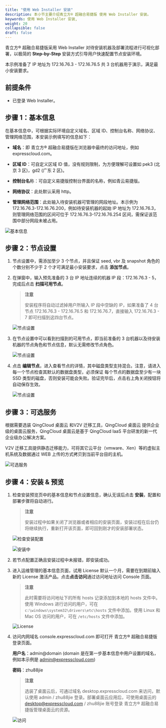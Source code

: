```yaml
---
title: "使用 Web Installer 安装"
description: 本小节主要介绍青立方® 超融合易捷版 使用 Web Installer 安装。 
keywords: 使用 Web Installer 安装,
weight: 20
collapsible: false
draft: false
---
```


青立方® 超融合易捷版采用 Web Installer 对待安装机器及部署流程进行可视化部署，以极简的 **Step-by-Step** 安装方式引导用户快速配置节点安装环境。

本示例准备了 IP 地址为 172.16.76.3 - 172.16.76.5 共 3 台机器用于演示，满足最小安装要求。

## 前提条件

- 已登录 Web Installer。

## 步骤 1：基本信息

在基本信息中，可根据实际环境自定义域名、区域 ID、控制台名称、网络协议、管理网络范围，本安装示例填写的信息如下：

- **域名**：即 青立方® 超融合易捷版在浏览器中最终的访问地址，例如 expresscloud.com。

- **区域 ID**：可自定义区域 ID 值，没有规则限制，为方便理解可设置如 pek3 (北京 3 区)，gd2 (广东 2 区)。

- **控制台名**称：可自定义易捷版控制台界面的名称，例如青云易捷版。
  
- **网络协议**：此处默认采用 http。

- **管理网络范围**：此处输入待安装机器可管理的网段地址。本示例为 172.16.76.3-172.16.76.200，例如待安装机器的起始 IP 地址为 172.16.76.3，则管理网络范围的区间可位于 172.16.76.3-172.16.76.254 区间，需保证该范围中部分网段未被占用。

![基本信息](../../_images/basic_info.png)

## 步骤 2：节点设置

1. 节点设置中，需添加至少 3 个节点，并且保证 seed,  vbr 及 snapshot 角色的个数分别不少于 2 个才可满足最小安装要求，点击 **添加节点**。

2. 在弹窗中，输入预先准备的 3 台 IP 地址连续的机器 IP 段：172.16.76.3 - 5，完成后点击 **扫描可用节点**。

    > **注意**
    > 
    > 安装程序将自动过滤掉用户所输入 IP 段中空缺的 IP，如果准备了 4 台节点 172.16.76.3 - 172.16.76.5 和 172.16.76.7，直接输入 172.16.76.3 - 7 即可扫描到这四台节点。

    ![节点设置](../../_images/config_node_1.png)

3. 在节点设置中可以看到扫描到的可用节点，即当前准备的 3 台机器以及待安装机器的节点角色和节点信息，默认无需修改节点角色。

    ![节点设置](../../_images/config_node_2.png)

4. 点击 **编辑节点**，进入查看节点的详情，其中磁盘类型支持混合。注意，请进入每一个节点检查其默认的数据盘类型，必须保证 每个节点的数据盘至少有一块 SSD 类型的磁盘，否则安装可能会失败。验证完毕后，点击右上角关闭按钮将自动保存生效。

    ![节点设置](../../_images/config_node_3.png)

## 步骤 3：可选服务

根据需要选装 QingCloud 桌面云 和V2V 迁移工具，QingCloud 桌面云 提供企业级的桌面云服务，QingCloud 桌面云是基于 QingCloud IaaS 平台研发的新一代企业级办公解决方案。

V2V 迁移工具提供静态迁移能力，可将其它云平台（vmware、Xen）等的虚拟主机系统及数据通过 WEB 上传的方式拷贝到当前平台目的主机。

![可选服务](../../_images/other_service.png)

## 步骤 4：安装 & 预览

1. 检查安装预览页中的基本信息和节点设置信息，确认无误后点击 **安装**，配置和部署步骤将自动进行。

    > **注意**
    > 
    > 安装过程中如果关闭了浏览器或者相应的安装页面，安装过程在后台仍将继续执行，重新打开该页面，即可回到刚才的安装部署状态。

   ![检查安装配置](../../_images/check_config.png)

   ![安装中](../../_images/installing.png)

2. 若节点配置正确且安装过程中未报错，即安装成功。

3. 进入运维管理的基本信息页面，试用 License 默认一个月，需要在到期前输入新的 License 激活产品。点击**点击访问**通过访问地址访问 Console 页面。

    > **注意**
    > 
    > 此时需要将访问地址下的所有 hosts 记录添加到本地的 hosts 文件中。使用 Windows 进行访问的用户，可在 `c:\windows\system32\drivers\etc\hosts` 文件中添加。使用 Linux 和 Mac OS 访问的用户，可在 `/etc/hosts` 文件中添加。

   ![License](../../_images/license.png)

4. 访问内网域名 console.expresscloud.com 即可打开 青立方® 超融合易捷版登录页面。

    **用户名**：admin@domain (domain 是在第一步基本信息中用户设置的域名，例如本示例是 admin@expresscloud.com)
    
    **密码**：zhu88jie

    > **注意**
    > 
    > 选装了桌面云后，可通过域名 desktop.expresscloud.com 来访问，默认使用 admin / zhu88jie 登录。部署桌面云应用后，可使用桌面云的 desktop@expresscloud.com / zhu88jie 账号登录 青立方® 超融合易捷版管理桌面云的资源。

   ![访问](../../_images/access.png)
